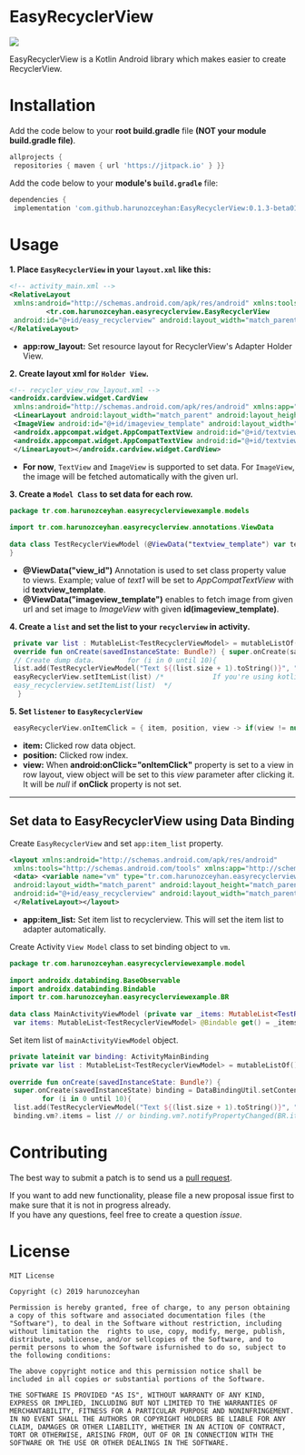 
# EasyRecyclerView  
[![](https://jitpack.io/v/harunozceyhan/EasyRecyclerView.svg)](https://jitpack.io/#harunozceyhan/EasyRecyclerView)  
  
EasyRecyclerView is a Kotlin Android library which makes easier to create RecyclerView.  
  
# Installation  
Add the code below to your **root build.gradle** file **(NOT your module build.gradle file)**.  
```gradle  
allprojects {  
 repositories { maven { url 'https://jitpack.io' } }}  
```  
  
Add the code below to your **module's `build.gradle`** file:  
  
```gradle  
dependencies {  
 implementation 'com.github.harunozceyhan:EasyRecyclerView:0.1.3-beta01'}  
```  
  
# Usage  
**1. Place `EasyRecyclerView` in your `layout.xml` like this:**

```XML  
<!-- activity_main.xml -->  
<RelativeLayout  
 xmlns:android="http://schemas.android.com/apk/res/android" xmlns:tools="http://schemas.android.com/tools" xmlns:app="http://schemas.android.com/apk/res-auto" android:layout_width="match_parent" android:layout_height="match_parent" tools:context=".MainActivity">         ...  
         <tr.com.harunozceyhan.easyrecyclerview.EasyRecyclerView  
 android:id="@+id/easy_recyclerview" android:layout_width="match_parent" android:layout_height="match_parent" app:row_layout="@layout/recycler_view_row_layout" > </tr.com.harunozceyhan.easyrecyclerview.EasyRecyclerView>  
</RelativeLayout>  
```  
  
+ **app:row_layout:** Set resource layout for RecyclerView's Adapter Holder View.   

**2. Create layout xml for `Holder View`.**  
```XML  
<!-- recycler_view_row_layout.xml -->  
<androidx.cardview.widget.CardView  
 xmlns:android="http://schemas.android.com/apk/res/android" xmlns:app="http://schemas.android.com/apk/res-auto" xmlns:card_view="http://schemas.android.com/apk/res-auto" android:layout_width="match_parent" android:layout_height="60dp" card_view:cardCornerRadius="0dp" card_view:cardElevation="0dp" card_view:cardPreventCornerOverlap="false" card_view:cardBackgroundColor="#dddddd" >  
 <LinearLayout android:layout_width="match_parent" android:layout_height="match_parent" android:layout_marginTop="1dp" android:layout_marginBottom="1dp" android:layout_marginLeft="2dp" android:layout_marginRight="2dp" android:orientation="horizontal" android:background="#dddddd">  
 <ImageView android:id="@+id/imageview_template" android:layout_width="0dp" android:layout_height="match_parent" android:layout_weight="1" android:layout_marginRight="1dp" android:scaleType="fitCenter" android:onClick="onItemClick" android:background="#ffffff"/>  
 <androidx.appcompat.widget.AppCompatTextView android:id="@+id/textview_template" android:layout_width="0dp" android:layout_height="match_parent" android:layout_weight="2" android:layout_marginLeft="1dp" android:layout_marginRight="1dp" android:gravity="center_vertical" android:background="#FFFFFF" android:textSize="24sp"/>  
 <androidx.appcompat.widget.AppCompatTextView android:id="@+id/textview_template2" android:layout_width="0dp" android:layout_height="match_parent" android:layout_weight="2" android:gravity="center_vertical" android:background="#FFFFFF" android:layout_marginLeft="1dp" android:textSize="24sp"/>  
 </LinearLayout></androidx.cardview.widget.CardView>  
```  
  
+ **For now**, `TextView` and `ImageView` is supported to set data. For `ImageView`, the image will be fetched automatically with the given url.  
  
**3. Create a `Model Class` to set data for each row.**   
```Kotlin  
package tr.com.harunozceyhan.easyrecyclerviewexample.models  
  
import tr.com.harunozceyhan.easyrecyclerview.annotations.ViewData  
  
data class TestRecyclerViewModel (@ViewData("textview_template") var text1: String, @ViewData("textview_template2") var text2: String, @ViewData("imageview_template") var imageUrl: String) {  
}  
```  
+ **@ViewData("view_id")** Annotation is used to set class property value to views. Example; value of *text1* will be set to *AppCompatTextView* with id **textview_template**.  
+ **@ViewData("imageview_template")** enables to fetch image from given url and set image to *ImageView* with given **id(imageview_template)**.  
  
**4. Create a `list` and set the list to your `recyclerview` in activity.** 
  
```Kotlin  
 private var list : MutableList<TestRecyclerViewModel> = mutableListOf()    // Any type of List  
 override fun onCreate(savedInstanceState: Bundle?) { super.onCreate(savedInstanceState) setContentView(R.layout.activity_main)  
 // Create dump data.        for (i in 0 until 10){  
 list.add(TestRecyclerViewModel("Text ${(list.size + 1).toString()}", "Text ${(list.size + 2).toString()}", "https://picsum.photos/id/${(list.size + 1).toString()}/200/300", "")) }         val easyRecyclerView : EasyRecyclerView = findViewById(R.id.easy_recyclerview)  
 easyRecyclerView.setItemList(list) /*            If you're using kotlin-android-extensions, simply  
 easy_recyclerview.setItemList(list)  */  
  }  
```  
  
**5. Set `listener` to `EasyRecyclerView`**  
  
```Kotlin  
 easyRecyclerView.onItemClick = { item, position, view -> if(view != null) { // Clicked a view that has onClick attribute Toast.makeText(this@MainActivity, "ImageView Clicked! Index: ${position}", Toast.LENGTH_LONG).show() } else { // Clicked a row. Toast.makeText(this@MainActivity, "${(item as TestRecyclerViewModel).text1} - ${(item).text2} - ${position}", Toast.LENGTH_LONG).show() } }
```
+ **item:** Clicked row data object.  
+ **position:** Clicked row index.  
+ **view:** When **android:onClick="onItemClick"** property is set to a view in row layout, view object will be set to this *view* parameter after clicking it. It will be *null* if **onClick** property is not set.  
---  
## Set data to EasyRecyclerView using Data Binding  
Create `EasyRecyclerView` and set `app:item_list` property.  
```XML  
<layout xmlns:android="http://schemas.android.com/apk/res/android"  
 xmlns:tools="http://schemas.android.com/tools" xmlns:app="http://schemas.android.com/apk/res-auto">  
 <data> <variable name="vm" type="tr.com.harunozceyhan.easyrecyclerviewexample.model.MainActivityViewModel"/> </data>     <RelativeLayout  
 android:layout_width="match_parent" android:layout_height="match_parent" tools:context=".MainActivity">         <tr.com.harunozceyhan.easyrecyclerview.EasyRecyclerView  
 android:id="@+id/easy_recyclerview" android:layout_width="match_parent" android:layout_height="match_parent" app:row_layout="@layout/recycler_view_row_layout" app:item_list="@{vm.items}"> </tr.com.harunozceyhan.easyrecyclerview.EasyRecyclerView>  
 </RelativeLayout></layout>  
```  
+ **app:item_list:** Set item list to recyclerview. This will set the item list to adapter automatically.  
  
Create Activity `View Model` class to set binding object to `vm`.  
```Kotlin  
package tr.com.harunozceyhan.easyrecyclerviewexample.model  
  
import androidx.databinding.BaseObservable  
import androidx.databinding.Bindable  
import tr.com.harunozceyhan.easyrecyclerviewexample.BR  
  
data class MainActivityViewModel (private var _items: MutableList<TestRecyclerViewModel>) : BaseObservable() {  
 var items: MutableList<TestRecyclerViewModel> @Bindable get() = _items set(value) {    // To refresh binding data. _items = value notifyPropertyChanged(BR.items) }}  
```  
  
Set item list of `mainActivityViewModel` object.  
```Kotlin  
private lateinit var binding: ActivityMainBinding  
private var list : MutableList<TestRecyclerViewModel> = mutableListOf()  
  
override fun onCreate(savedInstanceState: Bundle?) {  
 super.onCreate(savedInstanceState) binding = DataBindingUtil.setContentView(this, layout.activity_main) binding.setVariable(BR.vm, MainActivityViewModel(list))         // Create dump data.   
        for (i in 0 until 10){  
 list.add(TestRecyclerViewModel("Text ${(list.size + 1).toString()}", "Text ${(list.size + 2).toString()}", "https://picsum.photos/id/${(list.size + 1).toString()}/200/300", "")) }         // Refresh data  
 binding.vm?.items = list // or binding.vm?.notifyPropertyChanged(BR.items)}  
```  
  
# Contributing  
The best way to submit a patch is to send us a [pull request](https://help.github.com/articles/about-pull-requests/).  
  
If you want to add new functionality, please file a new proposal issue first to make sure that it is not in progress already.   
If you have any questions, feel free to create a question *issue*.  
  
# License  
```  
MIT License  
  
Copyright (c) 2019 harunozceyhan  
  
Permission is hereby granted, free of charge, to any person obtaining a copy of this software and associated documentation files (the "Software"), to deal in the Software without restriction, including without limitation the  rights to use, copy, modify, merge, publish, distribute, sublicense, and/or sellcopies of the Software, and to permit persons to whom the Software isfurnished to do so, subject to the following conditions:  
  
The above copyright notice and this permission notice shall be included in all copies or substantial portions of the Software.  
  
THE SOFTWARE IS PROVIDED "AS IS", WITHOUT WARRANTY OF ANY KIND, EXPRESS OR IMPLIED, INCLUDING BUT NOT LIMITED TO THE WARRANTIES OF MERCHANTABILITY, FITNESS FOR A PARTICULAR PURPOSE AND NONINFRINGEMENT. IN NO EVENT SHALL THE AUTHORS OR COPYRIGHT HOLDERS BE LIABLE FOR ANY CLAIM, DAMAGES OR OTHER LIABILITY, WHETHER IN AN ACTION OF CONTRACT, TORT OR OTHERWISE, ARISING FROM, OUT OF OR IN CONNECTION WITH THE SOFTWARE OR THE USE OR OTHER DEALINGS IN THE SOFTWARE.  
```